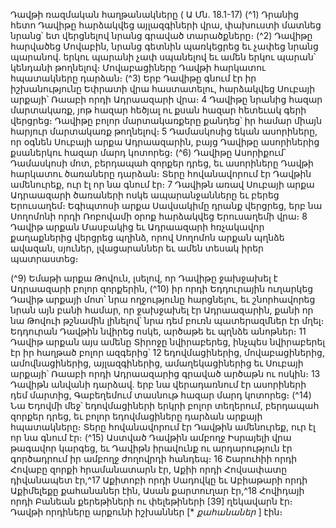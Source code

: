 
Դավթի ռազմական հաղթանակները
( Ա Մն. 18.1-17)
(^1) Դրանից հետո Դավիթը հարձակվեց այլազգիների վրա, փախուստի մատնեց նրանց՝ ետ վերցնելով նրանց գրաված
տարածքները։
(^2) Դավիթը հարվածեց Մովաբին, նրանց գետնին պառկեցրեց եւ չափեց նրանց պարանով. երկու պարանի չափ
սպանելով եւ ամեն երկու պարան՝ կենդանի թողնելով։ Մովաբացիները Դավթի հարկատու հպատակները դարձան։
(^3) Երբ Դավիթը գնում էր իր իշխանությունը Եփրատի վրա հաստատելու, հարձակվեց Սուբայի արքայի՝ Ռաաբի որդի
Ադրաազարի վրա։ 4 Դավիթը նրանից հազար մարտակառք, յոթ հազար հեծյալ ու քսան հազար հետեւակ գերի վերցրեց։
Դավիթը բոլոր մարտակառքերը քանդեց՝ իր համար միայն հարյուր մարտակառք թողնելով։ 5 Դամասկոսից եկան
ասորիները, որ օգնեն Սուբայի արքա Ադրաազարին, բայց Դավիթը ասորիներից քսաներկու հազար մարդ կոտորեց։
(^6) Դավիթը Ասորիքում՝ Դամասկոսի մոտ, բերդապահ զորքեր դրեց, եւ ասորիները Դավթի հարկատու ծառաները
դարձան։ Տերը հովանավորում էր Դավթին ամենուրեք, ուր էլ որ նա գնում էր։ 7 Դավիթն առավ Սուբայի արքա
Ադրաազարի ծառաների ոսկե ապարանջանները եւ բերեց Երուսաղեմ։ Եգիպտոսի արքա Սավսակիմը դրանք վերցրեց,
երբ նա Սողոմոնի որդի Ռոբովամի օրոք հարձակվեց Երուսաղեմի վրա։ 8 Դավիթ արքան Մասբակից եւ Ադրաազարի
հռչակավոր քաղաքներից վերցրեց պղինձ, որով Սողոմոն արքան պղնձե ավազան, սյուներ, լվացարաններ եւ ամեն
տեսակ իրեր պատրաստեց։


(^9) Եմաթի արքա Թովուն, լսելով, որ Դավիթը ջախջախել է Ադրաազարի բոլոր զորքերին, (^10) իր որդի Եդդուրային
ուղարկեց Դավիթ արքայի մոտ՝ նրա ողջությունը հարցնելու, եւ շնորհավորեց նրան այն բանի համար, որ ջախջախել էր
Ադրաազարին, քանի որ նա Թովուի թշնամին լինելով՝ նրա դեմ բուռն պատերազմներ էր մղել։ Եդդուրան Դավթին
նվիրեց ոսկե, արծաթե եւ պղնձե անոթներ։ 11 Դավիթ արքան այս ամենը Տիրոջը նվիրաբերեց, ինչպես նվիրաբերել էր իր
հաղթած բոլոր ազգերից՝ 12 եդովմացիներից, մովաբացիներից, ամովնացիներից, այլազգիներից, ամաղեկացիներից եւ
Սուբայի արքայի՝ Ռաաբի որդի Ադրաազարից գրաված արծաթն ու ոսկին։ 13 Դավիթն անվանի դարձավ. երբ նա
վերադառնում էր ասորիների դեմ մարտից, Գաբեղեմում տասնութ հազար մարդ կոտորեց։
(^14) Նա Եդովմի մեջ՝ եդովմացիների երկրի բոլոր տեղերում, բերդապահ զորքեր դրեց, եւ բոլոր եդովմացիները դարձան
արքայի հպատակները։ Տերը հովանավորում էր Դավթին ամենուրեք, ուր էլ որ նա գնում էր։
(^15) Աստված Դավթին ամբողջ Իսրայելի վրա թագավոր կարգեց, եւ Դավիթն իրավունք ու արդարություն էր
գործադրում իր ամբողջ ժողովրդի հանդեպ։ 16 Շարուհիի որդի Հովաբը զորքի հրամանատարն էր, Աքիի որդի
Հովսափատը դիվանապետ էր,^17 Աքիտոբի որդի Սադովկը եւ Աբիաթարի որդի Աքիմելեքը քահանաներ էին, Ասան
քարտուղար էր,^18 Հովիդայի որդի Բանեան քերեթիների ու փելեթիների
[39]
ղեկավարն էր։ Դավթի որդիները արքունի
իշխաններ [* _քահանաներ_ ] էին։
